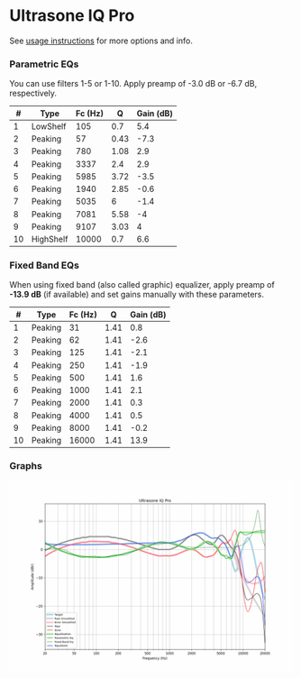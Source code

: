 # Ultrasone IQ Pro
See [usage instructions](https://github.com/jaakkopasanen/AutoEq#usage) for more options and info.

### Parametric EQs
You can use filters 1-5 or 1-10. Apply preamp of -3.0 dB or -6.7 dB, respectively.

|   # | Type      |   Fc (Hz) |    Q |   Gain (dB) |
|-----|-----------|-----------|------|-------------|
|   1 | LowShelf  |       105 | 0.7  |         5.4 |
|   2 | Peaking   |        57 | 0.43 |        -7.3 |
|   3 | Peaking   |       780 | 1.08 |         2.9 |
|   4 | Peaking   |      3337 | 2.4  |         2.9 |
|   5 | Peaking   |      5985 | 3.72 |        -3.5 |
|   6 | Peaking   |      1940 | 2.85 |        -0.6 |
|   7 | Peaking   |      5035 | 6    |        -1.4 |
|   8 | Peaking   |      7081 | 5.58 |        -4   |
|   9 | Peaking   |      9107 | 3.03 |         4   |
|  10 | HighShelf |     10000 | 0.7  |         6.6 |

### Fixed Band EQs
When using fixed band (also called graphic) equalizer, apply preamp of **-13.9 dB** (if available) and set gains manually with these parameters.

|   # | Type    |   Fc (Hz) |    Q |   Gain (dB) |
|-----|---------|-----------|------|-------------|
|   1 | Peaking |        31 | 1.41 |         0.8 |
|   2 | Peaking |        62 | 1.41 |        -2.6 |
|   3 | Peaking |       125 | 1.41 |        -2.1 |
|   4 | Peaking |       250 | 1.41 |        -1.9 |
|   5 | Peaking |       500 | 1.41 |         1.6 |
|   6 | Peaking |      1000 | 1.41 |         2.1 |
|   7 | Peaking |      2000 | 1.41 |         0.3 |
|   8 | Peaking |      4000 | 1.41 |         0.5 |
|   9 | Peaking |      8000 | 1.41 |        -0.2 |
|  10 | Peaking |     16000 | 1.41 |        13.9 |

### Graphs
![](./Ultrasone%20IQ%20Pro.png)
